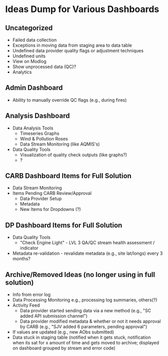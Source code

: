 # Ideas Dump for Various Dashboards
## Uncategorized
- Failed data collection
- Exceptions in moving data from staging area to data table
- Undefined data provider quality flags or adjustment techniques
- Undefined units
- View on Modlog
- Show unprocessed data (QC)?
- Analytics


## Admin Dashboard
- Ability to manually override QC flags (e.g., during fires)


## Analysis Dashboard
- Data Analysis Tools
  - Timeseries Graphs
  - Wind & Pollution Roses
  - Data Stream Monitoring (like AQMIS's)
- Data Quality Tools
  - Visualization of quality check outputs (like graphs?)
  - ?


## CARB Dashboard Items for Full Solution
- Data Stream Monitoring
- Items Pending CARB Review/Approval
  - Data Provider Setup
  - Metadata
  - New Items for Dropdowns (?)


## DP Dashboard Items for Full Solution
- Data Quality Tools
  - "Check Engine Light" - LVL 3 QA/QC stream health assessment / indicator
- Metadata re-validation - revalidate metadata (e.g., site lat/longs) every 3 months?




## Archive/Removed Ideas (no longer using in full solution)
- Info from error log
- Data Processing Monitoring e.g., processing log summaries, others(?) 
- Activity Feed
  - Data provider started sending data via a new method (e.g., "SC added API submission channel")
  - Data provider modified metadata & whether or not it needs approval by CARB (e.g., "SJV added 6 parameters, pending approval")
- If values are updated (e.g., new AObs submitted)
- Data stuck in staging table (notified when it gets stuck, notification when its sat for x amount of time and gets moved to archive; displayed on dashboard grouped by stream and error code)

